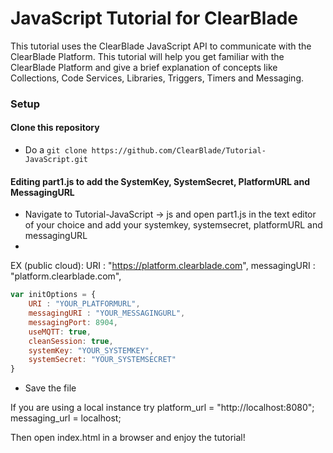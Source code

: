# JavaScript Tutorial for ClearBlade

This tutorial uses the ClearBlade JavaScript API to communicate with the ClearBlade Platform. This tutorial will help you get familiar with the ClearBlade Platform and give a brief explanation of concepts like Collections, Code Services, Libraries, Triggers, Timers and Messaging.

### Setup

#### Clone this repository 

- Do a ``` git clone https://github.com/ClearBlade/Tutorial-JavaScript.git ```

#### Editing part1.js to add the SystemKey, SystemSecret, PlatformURL and MessagingURL

- Navigate to Tutorial-JavaScript -> js and open part1.js in the text editor of your choice and add your systemkey, systemsecret, platformURL and messagingURL 
- 
EX (public cloud): 
   URI : "https://platform.clearblade.com",
   messagingURI : "platform.clearblade.com",

```javascript 
var initOptions = {
	URI : "YOUR_PLATFORMURL",
    messagingURI : "YOUR_MESSAGINGURL",
    messagingPort: 8904,
    useMQTT: true,
    cleanSession: true,
    systemKey: "YOUR_SYSTEMKEY",
    systemSecret: "YOUR_SYSTEMSECRET"  
}
```
- Save the file

If you are using a local instance try platform_url = "http://localhost:8080"; messaging_url = localhost;
  
  

Then open index.html in a browser and enjoy the tutorial!

